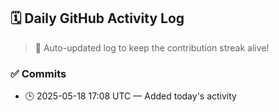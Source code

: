## 🗓️ Daily GitHub Activity Log

> 🤖 Auto-updated log to keep the contribution streak alive!

### ✅ Commits

- 🕒 2025-05-18 17:08 UTC — Added today's activity

